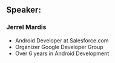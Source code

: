 ## Speaker: 

### Jerrel Mardis

* Android Developer at Salesforce.com
* Organizer Google Developer Group
* Over 6 years in Android Development


